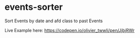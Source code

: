 # events-sorter
Sort Events by date and afd class to past Events

Live Example here: https://codepen.io/olivier_twwli/pen/JjbjRWr
